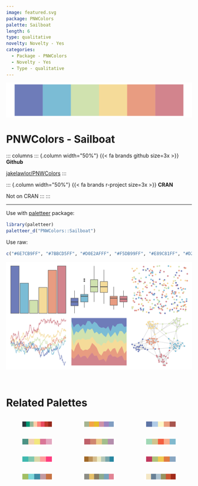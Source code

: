 ```yaml
---
image: featured.svg
package: PNWColors
palette: Sailboat
length: 6
type: qualitative
novelty: Novelty - Yes
categories:
  - Package - PNWColors
  - Novelty - Yes
  - Type - qualitative
---
```


![](featured.svg)

# PNWColors - Sailboat 

::: columns
::: {.column width="50%"}
{{< fa brands github size=3x >}}
**Github**

[jakelawlor/PNWColors](https://github.com/jakelawlor/PNWColors)
:::

::: {.column width="50%"}
{{< fa brands r-project size=3x >}}
**CRAN**

Not on CRAN
:::
:::

<hr> 

Use with [paletteer](https://emilhvitfeldt.github.io/paletteer/) package:

```r
library(paletteer)
paletteer_d("PNWColors::Sailboat")
```

Use raw:

```r
c("#6E7CB9FF", "#7BBCD5FF", "#D0E2AFFF", "#F5DB99FF", "#E89C81FF", "#D2848DFF")
``` 

![](examples.svg) 

<br>

# Related Palettes

<div class="list" style="display: grid; grid-template-columns: auto auto auto;"> <figure class="figure">
<a href="../../awtools/a_palette/"> <img src="../../awtools/a_palette/featured.svg" style="width: 100%;" class="figure-img"></a>
</figure> <figure class="figure">
<a href="../../ggthemes/excel_Paper/"> <img src="../../ggthemes/excel_Paper/featured.svg" style="width: 100%;" class="figure-img"></a>
</figure> <figure class="figure">
<a href="../../PNWColors/Shuksan2/"> <img src="../../PNWColors/Shuksan2/featured.svg" style="width: 100%;" class="figure-img"></a>
</figure> <figure class="figure">
<a href="../../NineteenEightyR/sonny/"> <img src="../../NineteenEightyR/sonny/featured.svg" style="width: 100%;" class="figure-img"></a>
</figure> <figure class="figure">
<a href="../../nord/aurora/"> <img src="../../nord/aurora/featured.svg" style="width: 100%;" class="figure-img"></a>
</figure> <figure class="figure">
<a href="../../lisa/JackBush_1/"> <img src="../../lisa/JackBush_1/featured.svg" style="width: 100%;" class="figure-img"></a>
</figure> <figure class="figure">
<a href="../../NineteenEightyR/miami2/"> <img src="../../NineteenEightyR/miami2/featured.svg" style="width: 100%;" class="figure-img"></a>
</figure> <figure class="figure">
<a href="../../rcartocolor/Earth/"> <img src="../../rcartocolor/Earth/featured.svg" style="width: 100%;" class="figure-img"></a>
</figure> <figure class="figure">
<a href="../../lisa/M_C_Escher/"> <img src="../../lisa/M_C_Escher/featured.svg" style="width: 100%;" class="figure-img"></a>
</figure> <figure class="figure">
<a href="../../fishualize/Halichoeres_bivittatus/"> <img src="../../fishualize/Halichoeres_bivittatus/featured.svg" style="width: 100%;" class="figure-img"></a>
</figure> <figure class="figure">
<a href="../../ggthemes/excel_Crop/"> <img src="../../ggthemes/excel_Crop/featured.svg" style="width: 100%;" class="figure-img"></a>
</figure> <figure class="figure">
<a href="../../nationalparkcolors/ArcticGates/"> <img src="../../nationalparkcolors/ArcticGates/featured.svg" style="width: 100%;" class="figure-img"></a>
</figure> 
</div>
